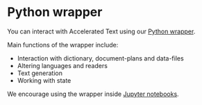 # Python wrapper

You can interact with Accelerated Text using our [Python wrapper](https://github.com/tokenmill/accelerated-text-py/).

Main functions of the wrapper include:

* Interaction with dictionary, document-plans and data-files
* Altering languages and readers
* Text generation
* Working with state

We encourage using the wrapper inside [Jupyter notebooks](https://jupyter.org/).
